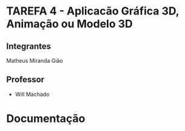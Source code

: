# TAREFA 4 - Aplicacão Gráfica 3D, Animação ou Modelo 3D

## Integrantes

Matheus Miranda Gião

## Professor

- Will Machado

# Documentação
